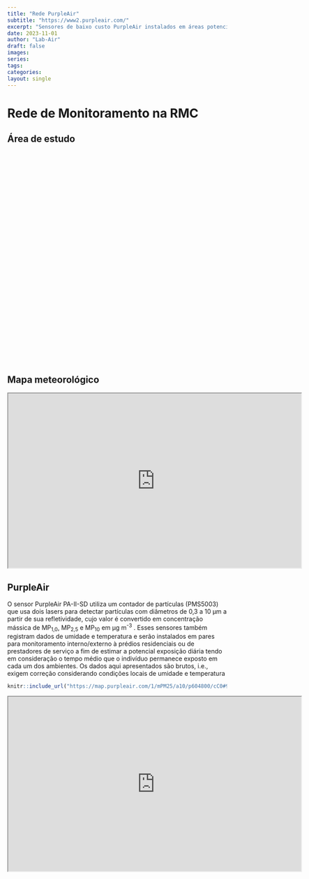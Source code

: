```yaml
---
title: "Rede PurpleAir"
subtitle: "https://www2.purpleair.com/"
excerpt: "Sensores de baixo custo PurpleAir instalados em áreas potencialmente receptoras de material particulado oriundo de atividades de mineração de calcário (considerando como critério a direção dos ventos e a posição das fontes), mas também que representem o risco de exposição da população residente."
date: 2023-11-01
author: "Lab-Air"
draft: false
images:
series:
tags: 
categories:
layout: single
---
```


<script src="{{< blogdown/postref >}}index_files/htmlwidgets/htmlwidgets.js"></script>
<script src="{{< blogdown/postref >}}index_files/jquery/jquery-3.6.0.min.js"></script>
<link href="{{< blogdown/postref >}}index_files/leaflet/leaflet.css" rel="stylesheet" />
<script src="{{< blogdown/postref >}}index_files/leaflet/leaflet.js"></script>
<link href="{{< blogdown/postref >}}index_files/leafletfix/leafletfix.css" rel="stylesheet" />
<script src="{{< blogdown/postref >}}index_files/proj4/proj4.min.js"></script>
<script src="{{< blogdown/postref >}}index_files/Proj4Leaflet/proj4leaflet.js"></script>
<link href="{{< blogdown/postref >}}index_files/rstudio_leaflet/rstudio_leaflet.css" rel="stylesheet" />
<script src="{{< blogdown/postref >}}index_files/leaflet-binding/leaflet.js"></script>

# Rede de Monitoramento na RMC

## Área de estudo

<div class="leaflet html-widget html-fill-item-overflow-hidden html-fill-item" id="htmlwidget-1" style="width:672px;height:480px;"></div>
<script type="application/json" data-for="htmlwidget-1">{"x":{"options":{"crs":{"crsClass":"L.CRS.EPSG3857","code":null,"proj4def":null,"projectedBounds":null,"options":{}}},"calls":[{"method":"addTiles","args":["https://{s}.tile.openstreetmap.org/{z}/{x}/{y}.png",null,null,{"minZoom":0,"maxZoom":18,"tileSize":256,"subdomains":"abc","errorTileUrl":"","tms":false,"noWrap":false,"zoomOffset":0,"zoomReverse":false,"opacity":1,"zIndex":1,"detectRetina":false,"attribution":"&copy; <a href=\"https://openstreetmap.org/copyright/\">OpenStreetMap<\/a>,  <a href=\"https://opendatacommons.org/licenses/odbl/\">ODbL<\/a>"}]}],"setView":[[-25.35,-49.3],10,[]]},"evals":[],"jsHooks":[]}</script>

## Mapa meteorológico

<iframe src="https://embed.windy.com/embed2.html?lat=-25.380&amp;lon=-49.285&amp;detailLat=-25.262&amp;detailLon=-49.287&amp;width=650&amp;height=450&amp;zoom=10&amp;level=surface&amp;overlay=wind&amp;product=ecmwf&amp;menu=&amp;message=&amp;marker=&amp;calendar=now&amp;pressure=&amp;type=map&amp;location=coordinates&amp;detail=&amp;metricWind=m%2Fs&amp;metricTemp=%C2%B0C&amp;radarRange=-1" width="672" height="400px" data-external="1">
</iframe>

## PurpleAir

O sensor PurpleAir PA-II-SD utiliza um contador de partículas (PMS5003) que usa dois lasers para detectar partículas com diâmetros de 0,3 a 10 µm a partir de sua refletividade, cujo valor é convertido em concentração mássica de MP<sub>1,0</sub>, MP<sub>2,5</sub> e MP<sub>10</sub> em μg m<sup>-3</sup> . Esses sensores também registram dados de umidade e temperatura e serão instalados em pares para monitoramento interno/externo à prédios residenciais ou de prestadores de serviço a fim de estimar a potencial exposição diária tendo em consideração o tempo médio que o indivíduo permanece exposto em cada um dos ambientes.
Os dados aqui apresentados são brutos, i.e., exigem correção considerando condições locais de umidade e temperatura

``` r
knitr::include_url("https://map.purpleair.com/1/mPM25/a10/p604800/cC0#9.28/-25.3476/-49.293")
```

<iframe src="https://map.purpleair.com/1/mPM25/a10/p604800/cC0#9.28/-25.3476/-49.293" width="672" height="400px" data-external="1">
</iframe>
